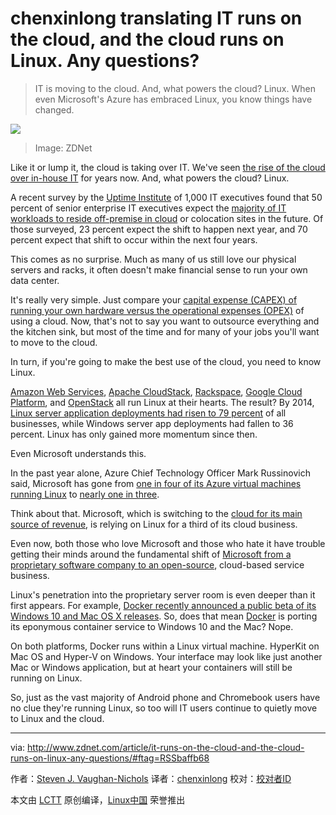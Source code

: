 chenxinlong translating
IT runs on the cloud, and the cloud runs on Linux. Any questions?
===================================================================

>IT is moving to the cloud. And, what powers the cloud? Linux. When even Microsoft's Azure has embraced Linux, you know things have changed.

![](http://zdnet1.cbsistatic.com/hub/i/r/2016/06/24/7d2b00eb-783d-4202-bda2-ca65d45c460a/resize/770xauto/732db8df725ede1cc38972788de71a0b/linux-owns-cloud.jpg)
>Image: ZDNet

Like it or lump it, the cloud is taking over IT. We've seen [the rise of the cloud over in-house IT][1] for years now. And, what powers the cloud? Linux.

A recent survey by the [Uptime Institute][2] of 1,000 IT executives found that 50 percent of senior enterprise IT executives expect the [majority of IT workloads to reside off-premise in cloud][3] or colocation sites in the future. Of those surveyed, 23 percent expect the shift to happen next year, and 70 percent expect that shift to occur within the next four years.

This comes as no surprise. Much as many of us still love our physical servers and racks, it often doesn't make financial sense to run your own data center.

It's really very simple. Just compare your [capital expense (CAPEX) of running your own hardware versus the operational expenses (OPEX)][4] of using a cloud. Now, that's not to say you want to outsource everything and the kitchen sink, but most of the time and for many of your jobs you'll want to move to the cloud.

In turn, if you're going to make the best use of the cloud, you need to know Linux.

[Amazon Web Services][5], [Apache CloudStack][6], [Rackspace][7], [Google Cloud Platform][8], and [OpenStack][9] all run Linux at their hearts. The result? By 2014, [Linux server application deployments had risen to 79 percent][10] of all businesses, while Windows server app deployments had fallen to 36 percent. Linux has only gained more momentum since then.

Even Microsoft understands this.

In the past year alone, Azure Chief Technology Officer Mark Russinovich said, Microsoft has gone from [one in four of its Azure virtual machines running Linux][11] to [nearly one in three][12].

Think about that. Microsoft, which is switching to the [cloud for its main source of revenue][13], is relying on Linux for a third of its cloud business.

Even now, both those who love Microsoft and those who hate it have trouble getting their minds around the fundamental shift of [Microsoft from a proprietary software company to an open-source][14], cloud-based service business.

Linux's penetration into the proprietary server room is even deeper than it first appears. For example, [Docker recently announced a public beta of its Windows 10 and Mac OS X releases][15]. So, does that mean [Docker][16] is porting its eponymous container service to Windows 10 and the Mac? Nope.

On both platforms, Docker runs within a Linux virtual machine. HyperKit on Mac OS and Hyper-V on Windows. Your interface may look like just another Mac or Windows application, but at heart your containers will still be running on Linux.

So, just as the vast majority of Android phone and Chromebook users have no clue they're running Linux, so too will IT users continue to quietly move to Linux and the cloud.

--------------------------------------------------------------------------------

via: http://www.zdnet.com/article/it-runs-on-the-cloud-and-the-cloud-runs-on-linux-any-questions/#ftag=RSSbaffb68

作者：[Steven J. Vaughan-Nichols][a]
译者：[chenxinlong](https://github.com/chenxinlong)
校对：[校对者ID](https://github.com/校对者ID)

本文由 [LCTT](https://github.com/LCTT/TranslateProject) 原创编译，[Linux中国](https://linux.cn/) 荣誉推出

[a]: http://www.zdnet.com/meet-the-team/us/steven-j-vaughan-nichols/
[1]: http://www.zdnet.com/article/2014-the-year-the-cloud-killed-the-datacenter/
[2]: https://uptimeinstitute.com/
[3]: http://www.zdnet.com/article/move-to-cloud-accelerating-faster-than-thought-survey-finds/
[4]: http://www.zdnet.com/article/rethinking-capex-and-opex-in-a-cloud-centric-world/
[5]: https://aws.amazon.com/
[6]: https://cloudstack.apache.org/
[7]: https://www.rackspace.com/en-us
[8]: https://cloud.google.com/
[9]: http://www.openstack.org/
[10]: http://www.zdnet.com/article/linux-foundation-finds-enterprise-linux-growing-at-windows-expense/
[11]: http://news.microsoft.com/bythenumbers/azure-virtual
[12]: http://www.zdnet.com/article/microsoft-nearly-one-in-three-azure-virtual-machines-now-are-running-linux/
[13]: http://www.zdnet.com/article/microsofts-q3-azure-commercial-cloud-strong-but-earnings-revenue-light/
[14]: http://www.zdnet.com/article/why-microsoft-is-turning-into-an-open-source-company/
[15]: http://www.zdnet.com/article/new-docker-betas-for-azure-windows-10-now-available/
[16]: http://www.docker.com/

